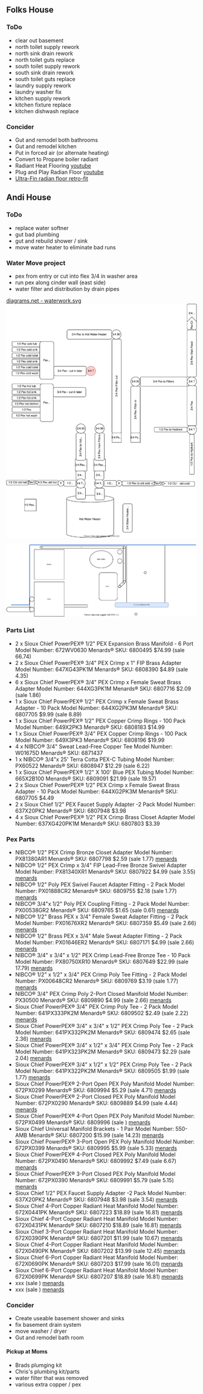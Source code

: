 
## Folks House

### ToDo
- clear out basement
- north toilet supply rework
- north sink drain rework
- north toilet guts replace
- south toilet supply rework
- south sink drain rework
- south toilet guts replace
- laundry supply rework
- laundry washer fix
- kitchen supply rework
- kitchen fixture replace
- kitchen dishwash replace

### Concider
- Gut and remodel both bathrooms
- Gut and remodel kitchen
- Put in forced air (or alternate heating)
- Convert to Propane boiler radiant
- Radiant Heat Flooring [youtube](https://www.youtube.com/results?search_query=radiant+heat+flooring)
- Plug and Play Radian Floor [youtube](https://www.youtube.com/watch?v=qWvoYMf5iC4)
- [Ultra-Fin radian floor retro-fit](https://www.homedepot.com/p/Ultra-Fin-10-in-Aluminum-Plates-with-Turn-Keys-for-1-2-in-Tubing-Box-of-100-UF4010/206412320?source=shoppingads&locale=en-US&mtc=Shopping-B-F_D26P-G-D26P-26_2_AIR_CIRCULATION_ACCES-NA-NA-Feed-SMART-NA-NA-New_Engen&cm_mmc=Shopping-B-F_D26P-G-D26P-26_2_AIR_CIRCULATION_ACCES-NA-NA-Feed-SMART-NA-NA-New_Engen-71700000072275519-58700006336256927-92700057184004073&gclid=Cj0KCQiAkuP9BRCkARIsAKGLE8WwWn6bOLkQ5pARsZnV8d1maycgtL1KB7dM9NU1c-DbpXTpksNHOS8aAox0EALw_wcB&gclsrc=aw.ds)

## Andi House

### ToDo
- replace water softner
- gut bad plumbing
- gut and rebuild shower / sink
- move water heater to eliminate bad runs

### Water Move project
- pex from entry or cut into flex 3/4 in washer area
- run pex along cinder wall (east side)
- water filter and distribution by drain pipes

[diagrams.net - waterwork.svg](https://app.diagrams.net/#Hchristrees%2Fblog%2Fmaster%2Fwip%2Fwaterwork.svg)
![waterwork.svg](./waterwork.svg)

![waterwork-P3-WasherDryerFloorPlan.svg](./waterwork-P3-WasherDryerFloorPlan.svg)

### Parts List
- 2 x Sioux Chief PowerPEX® 1/2" PEX Expansion Brass Manifold - 6 Port Model Number: 672WV0630 Menards® SKU: 6800495 $74.99 (sale 66.74)
- 2 x Sioux Chief PowerPEX® 3/4" PEX Crimp x 1" FIP Brass Adapter Model Number: 647XG43PK1M Menards® SKU: 6808390 $4.89 (sale 4.35)
- 6 x Sioux Chief PowerPEX® 3/4" PEX Crimp x Female Sweat Brass Adapter Model Number: 644XG3PK1M Menards® SKU: 6807716 $2.09 (sale 1.86)
- 1 x Sioux Chief PowerPEX® 1/2" PEX Crimp x Female Sweat Brass Adapter - 10 Pack Model Number: 644XG2PK3M Menards® SKU: 6807705 $9.99 (sale 8.89)
- 1 x Sioux Chief PowerPEX® 1/2" PEX Copper Crimp Rings - 100 Pack Model Number: 649X2PK3 Menards® SKU: 6808183 $14.99
- 1 x Sioux Chief PowerPEX® 3/4" PEX Copper Crimp Rings - 100 Pack Model Number: 649X3PK3 Menards® SKU: 6808196 $19.99
- 4 x NIBCO® 3/4" Sweat Lead-Free Copper Tee Model Number: W01675D Menards® SKU: 6871437
- 1 x NIBCO® 3/4"x 25' Terra Cotta PEX-C Tubing Model Number: PX60522 Menards® SKU: 6808947 $12.29 (sale 6.22)
- 1 x Sioux Chief PowerPEX® 1/2" X 100' Blue PEX Tubing Model Number: 665X2B100 Menards® SKU: 6809091 $21.99 (sale 19.57)
- 2 x Sioux Chief PowerPEX® 1/2" PEX Crimp x Female Sweat Brass Adapter - 10 Pack Model Number: 644XG2PK3M Menards® SKU: 6807705 $4.49
- 2 x Sioux Chief 1/2" PEX Faucet Supply Adapter -2 Pack Model Number: 637X20PK2 Menards® SKU: 6807948 $3.98
- 4 x Sioux Chief PowerPEX® 1/2" PEX Crimp Brass Closet Adapter Model Number: 637XG420PK1M Menards® SKU: 6807803 $3.39

### Pex Parts
- NIBCO® 1/2" PEX Crimp Bronze Closet Adapter Model Number: PX81380AR1 Menards® SKU: 6807798 $2.59 (sale 1.77) [menards](https://www.menards.com/main/plumbing/hoses-tubing/pex-tubing/nibco-reg-1-2-bronze-pex-closet-adapter-fitting/px81380ar1/p-1444449313355-c-19654.htm?tid=-359262727455159657&ipos=52)
- NIBCO® 1/2" PEX Crimp x 3/4" FIP Lead-Free Bronze Swivel Adapter Model Number: PX81340XR1 Menards® SKU: 6807922 $4.99 (sale 3.55) [menards](https://www.menards.com/main/plumbing/hoses-tubing/pex-tubing/nibco-reg-1-2-bronze-pex-x-3-4-swivel-female-adapter-fitting/px81340xr1/p-1444449332562-c-19654.htm?tid=-359262727455159657&ipos=69)
- NIBCO® 1/2" Poly PEX Swivel Faucet Adapter Fitting - 2 Pack
Model Number: PX01888CR2 Menards® SKU: 6809755 $2.18 (sale 1.77) [menards](https://www.menards.com/main/plumbing/hoses-tubing/pex-tubing/nibco-reg-1-2-poly-pex-swivel-faucet-adapter-fitting-2-pack/px01888cr2/p-1444449293411-c-19654.htm?tid=-359262727455159657&ipos=72)
- NIBCO® 3/4"x 1/2" Poly PEX Coupling Fitting - 2 Pack
Model Number: PX00538GR2 Menards® SKU: 6809765 $1.65 (sale 0.61) [menards](https://www.menards.com/main/plumbing/hoses-tubing/pex-tubing/nibco-reg-3-4x-1-2-poly-pex-coupling-fitting-2-pack/px00538gr2/p-1444449282187-c-19654.htm?tid=-5631144958587843026&ipos=74)
- NIBCO® 1/2" Brass PEX x 3/4" Female Sweat Adapter Fitting - 2 Pack
Model Number: PX01676XR2 Menards® SKU: 6807359 $5.49 (sale 2.66) [menards](https://www.menards.com/main/plumbing/hoses-tubing/pex-tubing/nibco-reg-1-2-brass-pex-x-3-4-female-sweat-adapter-fitting-2-pack/px01676xr2/p-1444449294679-c-19654.htm?tid=-5631144958587843026&ipos=78)
- NIBCO® 1/2" Brass PEX x 3/4" Male Sweat Adapter Fitting - 2 Pack Model Number: PX01646ER2 Menards® SKU: 6807171 $4.99 (sale 2.66) [menards](https://www.menards.com/main/plumbing/hoses-tubing/pex-tubing/nibco-reg-1-2-brass-pex-x-3-4-male-sweat-adapter-fitting-2-pack/px01646er2/p-1444449289984-c-19654.htm?tid=-5631144958587843026&ipos=79)
- NIBCO® 3/4" x 3/4" x 1/2" PEX Crimp Lead-Free Bronze Tee - 10 Pack Model Number: PX80750XR10 Menards® SKU: 6807649 $22.99 (sale 17.79) [menards](https://www.menards.com/main/plumbing/hoses-tubing/pex-tubing/nibco-reg-3-4-x-3-4-x-1-2-bronze-pex-crimp-tee-fitting-10-pack/px80750xr10/p-1505802450833-c-19654.htm?tid=-5631144958587843026&ipos=88)
- NIBCO® 1/2" x 1/2" x 3/4" PEX Crimp Poly Tee Fitting - 2 Pack Model Number: PX00648CR2 Menards® SKU: 6809769 $3.19 (sale 1.77) [menards](https://www.menards.com/main/plumbing/hoses-tubing/pex-tubing/nibco-reg-pex-crimp-poly-tee-fitting-2-pack/px00648cr2/p-1444449312529-c-19654.htm?tid=-7359580210769996996&ipos=200)
- NIBCO® 3/4" PEX Crimp Poly 2-Port Closed Manifold Model Number: PX30500 Menards® SKU: 6809890 $4.99 (sale 2.66) [menards](https://www.menards.com/main/plumbing/hoses-tubing/pex-tubing/nibco-reg-pex-crimp-poly-closed-multi-port-manifold/px30500/p-1459475028321-c-19654.htm?tid=-7359580210769996996&ipos=202)
- Sioux Chief PowerPEX® 3/4" PEX Crimp Poly Tee - 2 Pack Model Number: 641PX333PK2M Menards® SKU: 6809502 $2.49 (sale 2.22) [menards](https://www.menards.com/main/plumbing/hoses-tubing/pex-tubing/sioux-chief-powerpex-reg-pex-crimp-poly-tee/641px222pk2m/plumbing/hoses-tubing/pex-tubing/sioux-chief-powerpex-reg-pex-crimp-poly-tee/641px333pk2m/p-3289655538082741.htm)
- Sioux Chief PowerPEX® 3/4" x 3/4" x 1/2" PEX Crimp Poly Tee - 2 Pack Model Number: 641PX332PK2M Menards® SKU: 6809474 $2.65 (sale 2.36) [menards](https://www.menards.com/main/plumbing/hoses-tubing/pex-tubing/sioux-chief-powerpex-reg-pex-crimp-poly-tee/641px222pk2m/plumbing/hoses-tubing/pex-tubing/sioux-chief-powerpex-reg-pex-crimp-poly-tee/641px333pk2m/plumbing/hoses-tubing/pex-tubing/sioux-chief-powerpex-reg-pex-crimp-poly-tee/641px332pk2m/p-3289655538082724.htm)
- Sioux Chief PowerPEX® 3/4" x 1/2" x 3/4" PEX Crimp Poly Tee - 2 Pack Model Number: 641PX323PK2M Menards® SKU: 6809473 $2.29 (sale 2.04) [menards](https://www.menards.com/main/plumbing/hoses-tubing/pex-tubing/sioux-chief-powerpex-reg-pex-crimp-poly-tee/641px222pk2m/plumbing/hoses-tubing/pex-tubing/sioux-chief-powerpex-reg-pex-crimp-poly-tee/641px333pk2m/plumbing/hoses-tubing/pex-tubing/sioux-chief-powerpex-reg-pex-crimp-poly-tee/641px332pk2m/plumbing/hoses-tubing/pex-tubing/sioux-chief-powerpex-reg-pex-crimp-poly-tee/641px323pk2m/p-3289655538082736.htm)
- Sioux Chief PowerPEX® 3/4" x 1/2" x 1/2" PEX Crimp Poly Tee - 2 Pack Model Number: 641PX322PK2M Menards® SKU: 6809505 $1.99 (sale 1.77) [menards](https://www.menards.com/main/plumbing/hoses-tubing/pex-tubing/sioux-chief-powerpex-reg-pex-crimp-poly-tee/641px222pk2m/plumbing/hoses-tubing/pex-tubing/sioux-chief-powerpex-reg-pex-crimp-poly-tee/641px333pk2m/plumbing/hoses-tubing/pex-tubing/sioux-chief-powerpex-reg-pex-crimp-poly-tee/641px332pk2m/plumbing/hoses-tubing/pex-tubing/sioux-chief-powerpex-reg-pex-crimp-poly-tee/641px323pk2m/plumbing/hoses-tubing/pex-tubing/sioux-chief-powerpex-reg-pex-crimp-poly-tee/641px322pk2m/p-3289655538082731.htm)
- Sioux Chief PowerPEX® 2-Port Open PEX Poly Manifold Model Number: 672PX0299 Menards® SKU: 6809994 $5.29 (sale 4.71) [menards](https://www.menards.com/main/plumbing/hoses-tubing/pex-tubing/sioux-chief-powerpex-reg-2-port-open-pex-poly-manifold/672px0299/p-3289655538130634-c-19654.htm?tid=-6620120661613107722&ipos=142)
- Sioux Chief PowerPEX® 2-Port Closed PEX Poly Manifold Model Number: 672PX0290 Menards® SKU: 6809889 $4.99 (sale 4.44) [menards](https://www.menards.com/main/plumbing/hoses-tubing/pex-tubing/sioux-chief-powerpex-reg-2-port-closed-pex-poly-manifold/672px0290/p-3289655538130633-c-19654.htm?tid=-6620120661613107722&ipos=143)
- Sioux Chief PowerPEX® 4-Port Open PEX Poly Manifold Model Number: 672PX0499 Menards® SKU: 6809996 (sale ) [menards](https://www.menards.com/main/plumbing/hoses-tubing/pex-tubing/sioux-chief-powerpex-reg-4-port-open-pex-poly-manifold/672px0499/p-3289655538130632-c-19654.htm?tid=-6620120661613107722&ipos=144)
- Sioux Chief Universal Manifold Brackets - 1 Pair Model Number: 550-AMB Menards® SKU: 6807200 $15.99 (sale 14.23) [menards](https://www.menards.com/main/plumbing/hoses-tubing/pex-tubing/sioux-chief-universal-manifold-brackets-1-pair/550-amb/p-3289655538082442-c-19654.htm?tid=-6620120661613107722&ipos=141)
- Sioux Chief PowerPEX® 3-Port Open PEX Poly Manifold Model Number: 672PX0399 Menards® SKU: 6809995 $5.99 (sale 5.33) [menards](https://www.menards.com/main/plumbing/hoses-tubing/pex-tubing/sioux-chief-powerpex-reg-3-port-open-pex-poly-manifold/672px0399/p-3289655538130631-c-19654.htm?tid=2701858204683416010&ipos=145)
- Sioux Chief PowerPEX® 4-Port Closed PEX Poly Manifold Model Number: 672PX0490 Menards® SKU: 6809992 $7.49 (sale 6.67) [menards](https://www.menards.com/main/plumbing/hoses-tubing/pex-tubing/sioux-chief-powerpex-reg-4-port-closed-pex-poly-manifold/672px0490/p-3289655538130630-c-19654.htm?tid=2701858204683416010&ipos=146)
- Sioux Chief PowerPEX® 3-Port Closed PEX Poly Manifold Model Number: 672PX0390 Menards® SKU: 6809991 $5.79 (sale 5.15) [menards](https://www.menards.com/main/plumbing/hoses-tubing/pex-tubing/sioux-chief-powerpex-reg-3-port-closed-pex-poly-manifold/672px0390/p-3289655538130627-c-19654.htm?tid=2701858204683416010&ipos=147)
- Sioux Chief 1/2" PEX Faucet Supply Adapter -2 Pack Model Number: 637X20PK2 Menards® SKU: 6807948 $3.98 (sale 3.54) [menards](https://www.menards.com/main/plumbing/hoses-tubing/pex-tubing/sioux-chief-1-2-pex-faucet-supply-adapter-2-pack/637x20pk2/p-1444442684747-c-19654.htm?tid=2701858204683416010&ipos=156)
- Sioux Chief 4-Port Copper Radiant Heat Manifold Model Number: 672X0441PK Menards® SKU: 6807223 $18.89 (sale 16.81) [menards](https://www.menards.com/main/plumbing/hydronic-radiant-heat/radiant-heat-manifolds-components/sioux-chief-4-port-copper-radiant-heat-manifold/672x0441pk/p-1444442707448-c-8523.htm?tid=5442129932924951845&ipos=13)
- Sioux Chief 4-Port Copper Radiant Heat Manifold Model Number: 672X0431PK Menards® SKU: 6807210 $18.89 (sale 16.81) [menards](https://www.menards.com/main/plumbing/hydronic-radiant-heat/radiant-heat-manifolds-components/sioux-chief-4-port-copper-radiant-heat-manifold/672x0431pk/p-1444442698758-c-8523.htm?tid=5442129932924951845&ipos=16)
- Sioux Chief 3-Port Copper Radiant Heat Manifold Model Number: 672X0390PK Menards® SKU: 6807201 $11.99 (sale 10.67) [menards](https://www.menards.com/main/plumbing/hydronic-radiant-heat/radiant-heat-manifolds-components/sioux-chief-3-port-copper-radiant-heat-manifold/672x0390pk/p-1444442696457-c-8523.htm?tid=5442129932924951845&ipos=18)
- Sioux Chief 4-Port Copper Radiant Heat Manifold Model Number: 672X0490PK Menards® SKU: 6807202 $13.99 (sale 12.45) [menards](https://www.menards.com/main/plumbing/hydronic-radiant-heat/radiant-heat-manifolds-components/sioux-chief-4-port-copper-radiant-heat-manifold/672x0490pk/p-1444442684028-c-8523.htm?tid=5442129932924951845&ipos=20)
- Sioux Chief 6-Port Copper Radiant Heat Manifold Model Number: 672X0690PK Menards® SKU: 6807203 $17.99 (sale 16.01) [menards](https://www.menards.com/main/plumbing/hydronic-radiant-heat/radiant-heat-manifolds-components/sioux-chief-6-port-copper-radiant-heat-manifold/672x0690pk/p-1444442682066-c-8523.htm?tid=5442129932924951845&ipos=21)
- Sioux Chief 6-Port Copper Radiant Heat Manifold Model Number: 672X0699PK Menards® SKU: 6807207 $18.89 (sale 16.81) [menards](https://www.menards.com/main/plumbing/hydronic-radiant-heat/radiant-heat-manifolds-components/sioux-chief-6-port-copper-radiant-heat-manifold/672x0699pk/p-1444442677378-c-8523.htm?tid=5442129932924951845&ipos=22)
- xxx (sale ) [menards]()
- xxx (sale ) [menards]()

### Concider
- Create useable basement shower and sinks
- fix basement drain system
- move washer / dryer 
- Gut and remodel bath room

#### Pickup at Moms
- Brads plumging kit
- Chris's plumbing kit/parts
- water filter that was removed
- various extra copper / pex 

